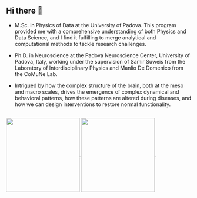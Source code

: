 ## Hi there 👋

- M.Sc. in Physics of Data at the University of Padova. This program provided me with a comprehensive understanding of both Physics and Data Science, and I find it fulfilling to merge analytical and computational methods to tackle research challenges.

- Ph.D. in Neuroscience at the Padova Neuroscience Center, University of Padova, Italy, working under the supervision of Samir Suweis from the Laboratory of Interdisciplinary Physics and Manlio De Domenico from the CoMuNe Lab.

- Intrigued by how the complex structure of the brain, both at the meso and macro scales, drives the emergence of complex dynamical and behavioral patterns, how these patterns are altered during diseases, and how we can design interventions to restore normal functionality.

##
<a href="https://github.com/anuraghazra/github-readme-stats">
  <img height=200 align="center" src="https://github-readme-stats.vercel.app/api?username=gbarzon&theme=vision-friendly-dark&show_icons=true&hide=contribs,issues&rank_icon=github" />
</a>
<a href="https://github.com/anuraghazra/convoychat">
  <img height=200 align="center" src="https://github-readme-stats.vercel.app/api/top-langs?username=gbarzon&theme=vision-friendly-dark&layout=compact&langs_count=8&card_width=320" />
</a>

<img src="https://komarev.com/ghpvc/?username=gbarzon&style=flat-square&color=yellowgreen" alt=""/>

<!--
**gbarzon/gbarzon** is a ✨ _special_ ✨ repository because its `README.md` (this file) appears on your GitHub profile.

Here are some ideas to get you started:

- 🔭 I’m currently working on ...
- 🌱 I’m currently learning ...
- 👯 I’m looking to collaborate on ...
- 🤔 I’m looking for help with ...
- 💬 Ask me about ...
- 📫 How to reach me: ...
- 😄 Pronouns: ...
- ⚡ Fun fact: ...
-->
